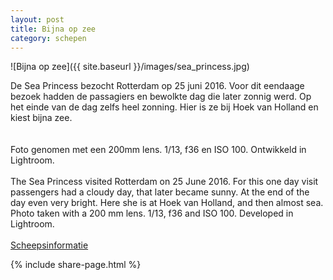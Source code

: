 ```yaml
---
layout: post
title: Bijna op zee
category: schepen
---
```


![Bijna op zee]({{ site.baseurl }}/images/sea_princess.jpg)

De Sea Princess bezocht Rotterdam op 25 juni 2016. Voor dit eendaage bezoek hadden de passagiers en bewolkte dag die later zonnig werd. Op het einde van de dag zelfs heel zonning. Hier is ze bij Hoek van Holland en kiest bijna zee.
<br><br>    
Foto genomen met een 200mm lens. 1/13, f36 en ISO 100. Ontwikkeld in Lightroom.
<br><br> 
The Sea Princess visited Rotterdam on 25 June 2016. For this one day visit passengers had a cloudy day, that later became sunny. At the end of the day even very bright. Here she is at Hoek van Holland, and then almost sea.  Photo taken with a 200 mm lens. 1/13, f36 and ISO 100. Developed in Lightroom.
<br><br> 
[Scheepsinformatie](https://en.wikipedia.org/wiki/Sea_Princess)

{% include share-page.html %}